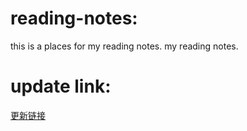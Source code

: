 # reading-notes:
this is a places for my reading notes. my reading notes.

# update link:
[更新链接](https://github.com/small-Teenager/reading-notes.git)  
